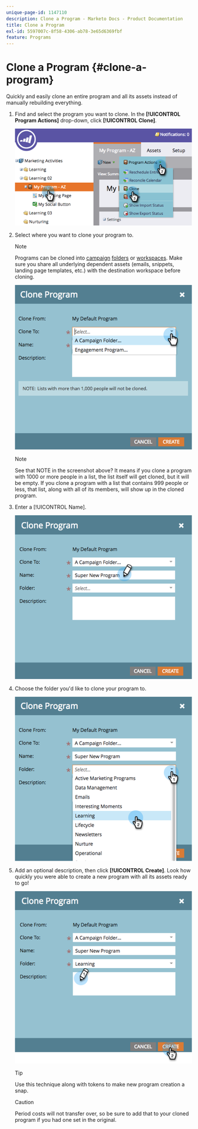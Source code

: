 ```yaml
---
unique-page-id: 1147110
description: Clone a Program - Marketo Docs - Product Documentation
title: Clone a Program
exl-id: 5597007c-8f58-4306-ab78-3e65d6369fbf
feature: Programs
---
```

# Clone a Program {#clone-a-program}

Quickly and easily clone an entire program and all its assets instead of manually rebuilding everything.

1. Find and select the program you want to clone. In the **[!UICONTROL Program Actions]** drop-down, click **[!UICONTROL Clone]**.

   ![](assets/image2014-9-5-14-3a31-3a49.png)

1. Select where you want to clone your program to.

   >[!NOTE]
   >
   >Programs can be cloned into [campaign](/help/marketo/product-docs/core-marketo-concepts/miscellaneous/create-new-campaign-folder.md) [folders](/help/marketo/product-docs/core-marketo-concepts/miscellaneous/create-new-campaign-folder.md) or [workspaces](/help/marketo/product-docs/administration/workspaces-and-person-partitions/create-a-new-workspace.md). Make sure you share all underlying dependent assets (emails, snippets, landing page templates, etc.) with the destination workspace before cloning.

   ![](assets/cloneto.png)

   >[!NOTE]
   >
   >See that NOTE in the screenshot above? It means if you clone a program with 1000 or more people in a list, the list itself will get cloned, but it will be empty. If you clone a program with a list that contains 999 people or less, that list, along with all of its members, will show up in the cloned program.

1. Enter a [!UICONTROL Name].

   ![](assets/cloneprogramname.png)

1. Choose the folder you'd like to clone your program to.

   ![](assets/choosefolderclone.png)

1. Add an optional description, then click **[!UICONTROL Create]**. Look how quickly you were able to create a new program with all its assets ready to go!

   ![](assets/createclone.png)

   >[!TIP]
   >
   >Use this technique along with tokens to make new program creation a snap.

   >[!CAUTION]
   >
   >Period costs will not transfer over, so be sure to add that to your cloned program if you had one set in the original.
